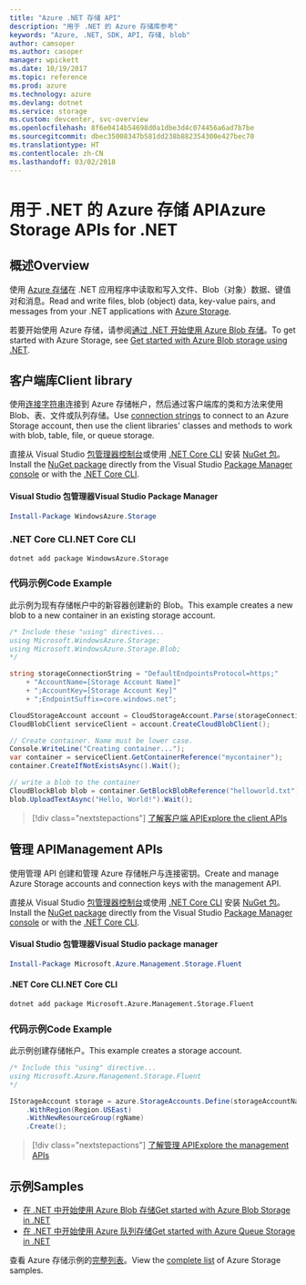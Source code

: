 ```yaml
---
title: "Azure .NET 存储 API"
description: "用于 .NET 的 Azure 存储库参考"
keywords: "Azure, .NET, SDK, API, 存储, blob"
author: camsoper
ms.author: casoper
manager: wpickett
ms.date: 10/19/2017
ms.topic: reference
ms.prod: azure
ms.technology: azure
ms.devlang: dotnet
ms.service: storage
ms.custom: devcenter, svc-overview
ms.openlocfilehash: 8f6e0414b54698d0a1dbe3d4c074456a6ad7b7be
ms.sourcegitcommit: dbec35008347b581dd238b882354300e427bec70
ms.translationtype: HT
ms.contentlocale: zh-CN
ms.lasthandoff: 03/02/2018
---
```

# <a name="azure-storage-apis-for-net"></a><span data-ttu-id="28199-104">用于 .NET 的 Azure 存储 API</span><span class="sxs-lookup"><span data-stu-id="28199-104">Azure Storage APIs for .NET</span></span>

## <a name="overview"></a><span data-ttu-id="28199-105">概述</span><span class="sxs-lookup"><span data-stu-id="28199-105">Overview</span></span>

<span data-ttu-id="28199-106">使用 [Azure 存储](https://review.docs.microsoft.com/azure/storage/storage-introduction)在 .NET 应用程序中读取和写入文件、Blob（对象）数据、键值对和消息。</span><span class="sxs-lookup"><span data-stu-id="28199-106">Read and write files, blob (object) data, key-value pairs, and messages from your .NET applications with [Azure Storage](https://review.docs.microsoft.com/azure/storage/storage-introduction).</span></span>

<span data-ttu-id="28199-107">若要开始使用 Azure 存储，请参阅[通过 .NET 开始使用 Azure Blob 存储](/azure/storage/storage-dotnet-how-to-use-blobs)。</span><span class="sxs-lookup"><span data-stu-id="28199-107">To get started with Azure Storage, see [Get started with Azure Blob storage using .NET](/azure/storage/storage-dotnet-how-to-use-blobs).</span></span>

## <a name="client-library"></a><span data-ttu-id="28199-108">客户端库</span><span class="sxs-lookup"><span data-stu-id="28199-108">Client library</span></span>

<span data-ttu-id="28199-109">使用[连接字符串](/azure/storage/storage-create-storage-account#manage-your-storage-account)连接到 Azure 存储帐户，然后通过客户端库的类和方法来使用 Blob、表、文件或队列存储。</span><span class="sxs-lookup"><span data-stu-id="28199-109">Use [connection strings](/azure/storage/storage-create-storage-account#manage-your-storage-account) to connect to an Azure Storage account, then use the client libraries' classes and methods to work with blob, table, file, or queue storage.</span></span>

<span data-ttu-id="28199-110">直接从 Visual Studio [包管理器控制台][PackageManager]或使用 [.NET Core CLI][DotNetCLI] 安装 [NuGet 包](https://www.nuget.org/packages/WindowsAzure.Storage)。</span><span class="sxs-lookup"><span data-stu-id="28199-110">Install the [NuGet package](https://www.nuget.org/packages/WindowsAzure.Storage) directly from the Visual Studio [Package Manager console][PackageManager] or with the [.NET Core CLI][DotNetCLI].</span></span>

#### <a name="visual-studio-package-manager"></a><span data-ttu-id="28199-111">Visual Studio 包管理器</span><span class="sxs-lookup"><span data-stu-id="28199-111">Visual Studio Package Manager</span></span>

```powershell
Install-Package WindowsAzure.Storage
```

### <a name="net-core-cli"></a><span data-ttu-id="28199-112">.NET Core CLI</span><span class="sxs-lookup"><span data-stu-id="28199-112">.NET Core CLI</span></span>

```bash
dotnet add package WindowsAzure.Storage
```

### <a name="code-example"></a><span data-ttu-id="28199-113">代码示例</span><span class="sxs-lookup"><span data-stu-id="28199-113">Code Example</span></span>

<span data-ttu-id="28199-114">此示例为现有存储帐户中的新容器创建新的 Blob。</span><span class="sxs-lookup"><span data-stu-id="28199-114">This example creates a new blob to a new container in an existing storage account.</span></span>

```csharp
/* Include these "using" directives...
using Microsoft.WindowsAzure.Storage;
using Microsoft.WindowsAzure.Storage.Blob;
*/

string storageConnectionString = "DefaultEndpointsProtocol=https;"
    + "AccountName=[Storage Account Name]"
    + ";AccountKey=[Storage Account Key]"
    + ";EndpointSuffix=core.windows.net";

CloudStorageAccount account = CloudStorageAccount.Parse(storageConnectionString);
CloudBlobClient serviceClient = account.CreateCloudBlobClient();

// Create container. Name must be lower case.
Console.WriteLine("Creating container...");
var container = serviceClient.GetContainerReference("mycontainer");
container.CreateIfNotExistsAsync().Wait();

// write a blob to the container
CloudBlockBlob blob = container.GetBlockBlobReference("helloworld.txt");
blob.UploadTextAsync("Hello, World!").Wait();
```

> [!div class="nextstepactions"]
> [<span data-ttu-id="28199-115">了解客户端 API</span><span class="sxs-lookup"><span data-stu-id="28199-115">Explore the client APIs</span></span>](/dotnet/api/overview/azure/storage/client)

## <a name="management-apis"></a><span data-ttu-id="28199-116">管理 API</span><span class="sxs-lookup"><span data-stu-id="28199-116">Management APIs</span></span>

<span data-ttu-id="28199-117">使用管理 API 创建和管理 Azure 存储帐户与连接密钥。</span><span class="sxs-lookup"><span data-stu-id="28199-117">Create and manage Azure Storage accounts and connection keys with the management API.</span></span>

<span data-ttu-id="28199-118">直接从 Visual Studio [包管理器控制台][PackageManager]或使用 [.NET Core CLI][DotNetCLI] 安装 [NuGet 包](https://www.nuget.org/packages/Microsoft.Azure.Management.Storage.Fluent)。</span><span class="sxs-lookup"><span data-stu-id="28199-118">Install the [NuGet package](https://www.nuget.org/packages/Microsoft.Azure.Management.Storage.Fluent) directly from the Visual Studio [Package Manager console][PackageManager] or with the [.NET Core CLI][DotNetCLI].</span></span>

#### <a name="visual-studio-package-manager"></a><span data-ttu-id="28199-119">Visual Studio 包管理器</span><span class="sxs-lookup"><span data-stu-id="28199-119">Visual Studio package manager</span></span>

```powershell
Install-Package Microsoft.Azure.Management.Storage.Fluent
```

#### <a name="net-core-cli"></a><span data-ttu-id="28199-120">.NET Core CLI</span><span class="sxs-lookup"><span data-stu-id="28199-120">.NET Core CLI</span></span>

````bash
dotnet add package Microsoft.Azure.Management.Storage.Fluent
````

### <a name="code-example"></a><span data-ttu-id="28199-121">代码示例</span><span class="sxs-lookup"><span data-stu-id="28199-121">Code Example</span></span>

<span data-ttu-id="28199-122">此示例创建存储帐户。</span><span class="sxs-lookup"><span data-stu-id="28199-122">This example creates a storage account.</span></span>

```csharp
/* Include this "using" directive...
using Microsoft.Azure.Management.Storage.Fluent
*/

IStorageAccount storage = azure.StorageAccounts.Define(storageAccountName)
    .WithRegion(Region.USEast)
    .WithNewResourceGroup(rgName)
    .Create();
```

> [!div class="nextstepactions"]
> [<span data-ttu-id="28199-123">了解管理 API</span><span class="sxs-lookup"><span data-stu-id="28199-123">Explore the management APIs</span></span>](/dotnet/api/overview/azure/storage/management)

## <a name="samples"></a><span data-ttu-id="28199-124">示例</span><span class="sxs-lookup"><span data-stu-id="28199-124">Samples</span></span>

* [<span data-ttu-id="28199-125">在 .NET 中开始使用 Azure Blob 存储</span><span class="sxs-lookup"><span data-stu-id="28199-125">Get started with Azure Blob Storage in .NET</span></span>](https://azure.microsoft.com/resources/samples/storage-blob-dotnet-getting-started/) 
* [<span data-ttu-id="28199-126">在 .NET 中开始使用 Azure 队列存储</span><span class="sxs-lookup"><span data-stu-id="28199-126">Get started with Azure Queue Storage in .NET</span></span>](https://azure.microsoft.com/resources/samples/storage-queue-dotnet-getting-started/)

<span data-ttu-id="28199-127">查看 Azure 存储示例的[完整列表](https://azure.microsoft.com/resources/samples/?platform=dotnet&term=storage)。</span><span class="sxs-lookup"><span data-stu-id="28199-127">View the [complete list](https://azure.microsoft.com/resources/samples/?platform=dotnet&term=storage) of Azure Storage samples.</span></span>

[PackageManager]: https://docs.microsoft.com/nuget/tools/package-manager-console
[DotNetCLI]: https://docs.microsoft.com/dotnet/core/tools/dotnet-add-package